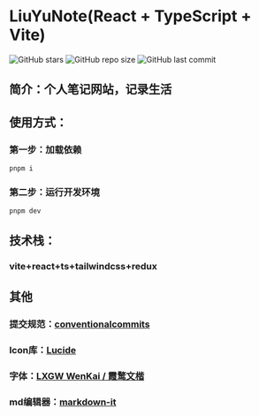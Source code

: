 # LiuYuNote(React + TypeScript + Vite)

![GitHub stars](https://img.shields.io/github/stars/liu-yu-space/note-web-react)
![GitHub repo size](https://img.shields.io/github/repo-size/liu-yu-space/note-web-react)
![GitHub last commit](https://img.shields.io/github/last-commit/liu-yu-space/note-web-react)

## 简介：个人笔记网站，记录生活

## 使用方式：

### 第一步：加载依赖

```shell
pnpm i
```

### 第二步：运行开发环境

```shell
pnpm dev
```

## 技术栈：

### vite+react+ts+tailwindcss+redux

## 其他

### 提交规范：[conventionalcommits](https://www.conventionalcommits.org/)

### Icon库：[Lucide](https://lucide.dev/icons/)

### 字体：[LXGW WenKai / 霞鹜文楷](https://github.com/lxgw/LxgwWenKai)

### md编辑器：[markdown-it](https://markdown-it.github.io/markdown-it/)
